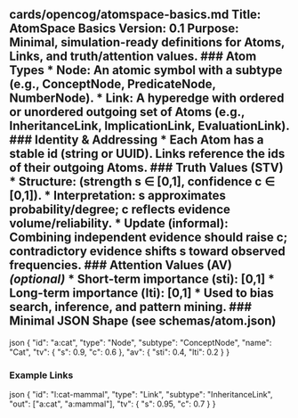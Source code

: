 ## cards/opencog/atomspace-basics.md **Title:** AtomSpace Basics **Version:** 0.1 **Purpose:** Minimal, simulation-ready definitions for Atoms, Links, and truth/attention values. ### Atom Types * **Node:** An atomic symbol with a subtype (e.g., ConceptNode, PredicateNode, NumberNode). * **Link:** A hyperedge with ordered or unordered outgoing set of Atoms (e.g., InheritanceLink, ImplicationLink, EvaluationLink). ### Identity & Addressing * Each Atom has a stable id (string or UUID). Links reference the ids of their outgoing Atoms. ### Truth Values (STV) * **Structure:** (strength s ∈ [0,1], confidence c ∈ [0,1]). * **Interpretation:** s approximates probability/degree; c reflects evidence volume/reliability. * **Update (informal):** Combining independent evidence should raise c; contradictory evidence shifts s toward observed frequencies. ### Attention Values (AV) *(optional)* * **Short-term importance (sti):** [0,1] * **Long-term importance (lti):** [0,1] * Used to bias search, inference, and pattern mining. ### Minimal JSON Shape (see schemas/atom.json)
json
{
  "id": "a:cat",
  "type": "Node",
  "subtype": "ConceptNode",
  "name": "Cat",
  "tv": { "s": 0.9, "c": 0.6 },
  "av": { "sti": 0.4, "lti": 0.2 }
}
### Example Links
json
{
  "id": "l:cat-mammal",
  "type": "Link",
  "subtype": "InheritanceLink",
  "out": ["a:cat", "a:mammal"],
  "tv": { "s": 0.95, "c": 0.7 }
}